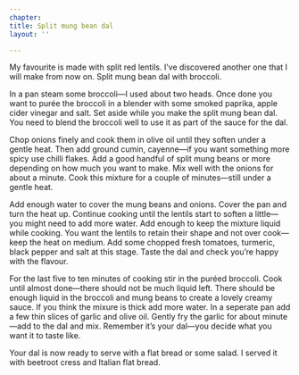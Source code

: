```yaml
---
chapter: 
title: Split mung bean dal
layout: ''

---
```

My favourite is made with split red lentils. I’ve discovered another one that I will make from now on. Split mung bean dal with broccoli.

In a pan steam some broccoli—I used about two heads. Once done you want to purée the broccoli in a blender with some smoked paprika, apple cider vinegar and salt. Set aside while you make the split mung bean dal. You need to blend the broccoli well to use it as part of the sauce for the dal.

Chop onions finely and cook them in olive oil until they soften under a gentle heat. Then add ground cumin, cayenne—if you want something more spicy use chilli flakes. Add a good handful of split mung beans or more depending on how much you want to make. Mix well with the onions for about a minute. Cook this mixture for a couple of minutes—still under a gentle heat.

Add enough water to cover the mung beans and onions. Cover the pan and turn the heat up. Continue cooking until the lentils start to soften a little—you might need to add more water. Add enough to keep the mixture liquid while cooking. You want the lentils to retain their shape and not over cook—keep the heat on medium. Add some chopped fresh tomatoes, turmeric, black pepper and salt at this stage. Taste the dal and check you’re happy with the flavour.

For the last five to ten minutes of cooking stir in the puréed broccoli. Cook until almost done—there should not be much liquid left. There should be enough liquid in the broccoli and mung beans to create a lovely creamy sauce. If you think the mixure is thick add more water. In a seperate pan add a few thin slices of garlic and olive oil. Gently fry the garlic for about minute—add to the dal and mix. Remember it’s your dal—you decide what you want it to taste like.

Your dal is now ready to serve with a flat bread or some salad. I served it with beetroot cress and Italian flat bread.